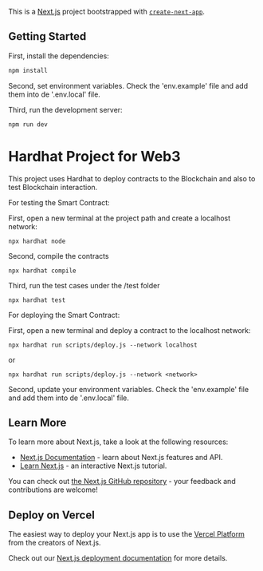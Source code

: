 This is a [Next.js](https://nextjs.org/) project bootstrapped with [`create-next-app`](https://github.com/vercel/next.js/tree/canary/packages/create-next-app).

## Getting Started

First, install the dependencies:
```bash
npm install
```
Second, set environment variables. Check the 'env.example' file and add them into de '.env.local' file.

Third, run the development server:
```bash
npm run dev
```

# Hardhat Project for Web3
This project uses Hardhat to deploy contracts to the Blockchain and also to test Blockchain interaction.

For testing the Smart Contract:

First, open a new terminal at the project path and create a localhost network:
```shell
npx hardhat node
```

Second, compile the contracts
```shell
npx hardhat compile
```

Third, run the test cases under the /test folder
```shell
npx hardhat test
```



For deploying the Smart Contract:

First, open a new terminal and deploy a contract to the localhost network:
```shell
npx hardhat run scripts/deploy.js --network localhost
```
or
```shell
npx hardhat run scripts/deploy.js --network <network>
```
Second, update your environment variables. Check the 'env.example' file and add them into de '.env.local' file.

## Learn More

To learn more about Next.js, take a look at the following resources:

- [Next.js Documentation](https://nextjs.org/docs) - learn about Next.js features and API.
- [Learn Next.js](https://nextjs.org/learn) - an interactive Next.js tutorial.

You can check out [the Next.js GitHub repository](https://github.com/vercel/next.js/) - your feedback and contributions are welcome!

## Deploy on Vercel

The easiest way to deploy your Next.js app is to use the [Vercel Platform](https://vercel.com/new?utm_medium=default-template&filter=next.js&utm_source=create-next-app&utm_campaign=create-next-app-readme) from the creators of Next.js.

Check out our [Next.js deployment documentation](https://nextjs.org/docs/deployment) for more details.
